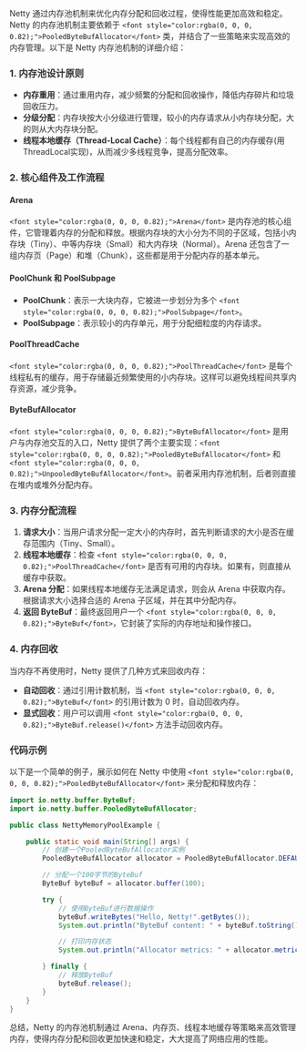 <font style="color:rgba(0, 0, 0, 0.82);">Netty 通过内存池机制来优化内存分配和回收过程，使得性能更加高效和稳定。Netty 的内存池机制主要依赖于 </font>`<font style="color:rgba(0, 0, 0, 0.82);">PooledByteBufAllocator</font>`<font style="color:rgba(0, 0, 0, 0.82);"> 类，并结合了一些策略来实现高效的内存管理。以下是 Netty 内存池机制的详细介绍：</font>

### <font style="color:rgba(0, 0, 0, 0.82);">1. 内存池设计原则</font>
+ **<font style="color:rgba(0, 0, 0, 0.82);">内存重用</font>**<font style="color:rgba(0, 0, 0, 0.82);">：通过重用内存，减少频繁的分配和回收操作，降低内存碎片和垃圾回收压力。</font>
+ **<font style="color:rgba(0, 0, 0, 0.82);">分级分配</font>**<font style="color:rgba(0, 0, 0, 0.82);">：内存块按大小分级进行管理，较小的内存请求从小内存块分配，大的则从大内存块分配。</font>
+ **<font style="color:rgba(0, 0, 0, 0.82);">线程本地缓存（Thread-Local Cache）</font>**<font style="color:rgba(0, 0, 0, 0.82);">：每个线程都有自己的内存缓存(用ThreadLocal实现)，从而减少多线程竞争，提高分配效率。</font>

### <font style="color:rgba(0, 0, 0, 0.82);">2. 核心组件及工作流程</font>
#### <font style="color:rgba(0, 0, 0, 0.82);">Arena</font>
`<font style="color:rgba(0, 0, 0, 0.82);">Arena</font>`<font style="color:rgba(0, 0, 0, 0.82);"> </font><font style="color:rgba(0, 0, 0, 0.82);">是内存池的核心组件，它管理着内存的分配和释放。根据内存块的大小分为不同的子区域，包括小内存块（Tiny）、中等内存块（Small）和大内存块（Normal）。Arena 还包含了一组内存页（Page）和堆（Chunk），这些都是用于分配内存的基本单元。</font>

#### <font style="color:rgba(0, 0, 0, 0.82);">PoolChunk 和 PoolSubpage</font>
+ **<font style="color:rgba(0, 0, 0, 0.82);">PoolChunk</font>**<font style="color:rgba(0, 0, 0, 0.82);">：表示一大块内存，它被进一步划分为多个</font><font style="color:rgba(0, 0, 0, 0.82);"> </font>`<font style="color:rgba(0, 0, 0, 0.82);">PoolSubpage</font>`<font style="color:rgba(0, 0, 0, 0.82);">。</font>
+ **<font style="color:rgba(0, 0, 0, 0.82);">PoolSubpage</font>**<font style="color:rgba(0, 0, 0, 0.82);">：表示较小的内存单元，用于分配细粒度的内存请求。</font>

#### <font style="color:rgba(0, 0, 0, 0.82);">PoolThreadCache</font>
`<font style="color:rgba(0, 0, 0, 0.82);">PoolThreadCache</font>`<font style="color:rgba(0, 0, 0, 0.82);"> </font><font style="color:rgba(0, 0, 0, 0.82);">是每个线程私有的缓存，用于存储最近频繁使用的小内存块。这样可以避免线程间共享内存资源，减少竞争。</font>

#### <font style="color:rgba(0, 0, 0, 0.82);">ByteBufAllocator</font>
`<font style="color:rgba(0, 0, 0, 0.82);">ByteBufAllocator</font>`<font style="color:rgba(0, 0, 0, 0.82);"> </font><font style="color:rgba(0, 0, 0, 0.82);">是用户与内存池交互的入口，Netty 提供了两个主要实现：</font>`<font style="color:rgba(0, 0, 0, 0.82);">PooledByteBufAllocator</font>`<font style="color:rgba(0, 0, 0, 0.82);"> </font><font style="color:rgba(0, 0, 0, 0.82);">和</font><font style="color:rgba(0, 0, 0, 0.82);"> </font>`<font style="color:rgba(0, 0, 0, 0.82);">UnpooledByteBufAllocator</font>`<font style="color:rgba(0, 0, 0, 0.82);">。前者采用内存池机制，后者则直接在堆内或堆外分配内存。</font>

### <font style="color:rgba(0, 0, 0, 0.82);">3. 内存分配流程</font>
1. **<font style="color:rgba(0, 0, 0, 0.82);">请求大小</font>**<font style="color:rgba(0, 0, 0, 0.82);">：当用户请求分配一定大小的内存时，首先判断请求的大小是否在缓存范围内（Tiny、Small）。</font>
2. **<font style="color:rgba(0, 0, 0, 0.82);">线程本地缓存</font>**<font style="color:rgba(0, 0, 0, 0.82);">：检查</font><font style="color:rgba(0, 0, 0, 0.82);"> </font>`<font style="color:rgba(0, 0, 0, 0.82);">PoolThreadCache</font>`<font style="color:rgba(0, 0, 0, 0.82);"> </font><font style="color:rgba(0, 0, 0, 0.82);">是否有可用的内存块。如果有，则直接从缓存中获取。</font>
3. **<font style="color:rgba(0, 0, 0, 0.82);">Arena 分配</font>**<font style="color:rgba(0, 0, 0, 0.82);">：如果线程本地缓存无法满足请求，则会从 Arena 中获取内存。根据请求大小选择合适的 Arena 子区域，并在其中分配内存。</font>
4. **<font style="color:rgba(0, 0, 0, 0.82);">返回 ByteBuf</font>**<font style="color:rgba(0, 0, 0, 0.82);">：最终返回用户一个</font><font style="color:rgba(0, 0, 0, 0.82);"> </font>`<font style="color:rgba(0, 0, 0, 0.82);">ByteBuf</font>`<font style="color:rgba(0, 0, 0, 0.82);">，它封装了实际的内存地址和操作接口。</font>

### <font style="color:rgba(0, 0, 0, 0.82);">4. 内存回收</font>
<font style="color:rgba(0, 0, 0, 0.82);">当内存不再使用时，Netty 提供了几种方式来回收内存：</font>

+ **<font style="color:rgba(0, 0, 0, 0.82);">自动回收</font>**<font style="color:rgba(0, 0, 0, 0.82);">：通过引用计数机制，当</font><font style="color:rgba(0, 0, 0, 0.82);"> </font>`<font style="color:rgba(0, 0, 0, 0.82);">ByteBuf</font>`<font style="color:rgba(0, 0, 0, 0.82);"> </font><font style="color:rgba(0, 0, 0, 0.82);">的引用计数为 0 时，自动回收内存。</font>
+ **<font style="color:rgba(0, 0, 0, 0.82);">显式回收</font>**<font style="color:rgba(0, 0, 0, 0.82);">：用户可以调用</font><font style="color:rgba(0, 0, 0, 0.82);"> </font>`<font style="color:rgba(0, 0, 0, 0.82);">ByteBuf.release()</font>`<font style="color:rgba(0, 0, 0, 0.82);"> </font><font style="color:rgba(0, 0, 0, 0.82);">方法手动回收内存。</font>

### <font style="color:rgba(0, 0, 0, 0.82);">代码示例</font>
<font style="color:rgba(0, 0, 0, 0.82);">以下是一个简单的例子，展示如何在 Netty 中使用</font><font style="color:rgba(0, 0, 0, 0.82);"> </font>`<font style="color:rgba(0, 0, 0, 0.82);">PooledByteBufAllocator</font>`<font style="color:rgba(0, 0, 0, 0.82);"> </font><font style="color:rgba(0, 0, 0, 0.82);">来分配和释放内存：</font>

```java
import io.netty.buffer.ByteBuf;  
import io.netty.buffer.PooledByteBufAllocator;  

public class NettyMemoryPoolExample {  

    public static void main(String[] args) {  
        // 创建一个PooledByteBufAllocator实例  
        PooledByteBufAllocator allocator = PooledByteBufAllocator.DEFAULT;  

        // 分配一个100字节的ByteBuf  
        ByteBuf byteBuf = allocator.buffer(100);  

        try {  
            // 使用ByteBuf进行数据操作  
            byteBuf.writeBytes("Hello, Netty!".getBytes());  
            System.out.println("ByteBuf content: " + byteBuf.toString());  

            // 打印内存状态  
            System.out.println("Allocator metrics: " + allocator.metric());  

        } finally {  
            // 释放ByteBuf  
            byteBuf.release();  
        }  
    }  
}
```

<font style="color:rgba(0, 0, 0, 0.82);">总结，Netty 的内存池机制通过 Arena、内存页、线程本地缓存等策略来高效管理内存，使得内存分配和回收更加快速和稳定，大大提高了网络应用的性能。</font>

